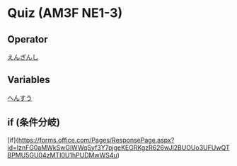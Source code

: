 # Quiz (AM3F NE1-3)

## Operator
[えんざんし](https://forms.office.com/Pages/ResponsePage.aspx?id=IznFG0aMWkSwGiWWqSyf3Y7pjgeKEGRKgzR626wJl2BURVVYSzA5TVVVVTRKMzlTVFlWOTdOSExCSS4u)

## Variables
[へんすう](https://forms.office.com/Pages/ResponsePage.aspx?id=IznFG0aMWkSwGiWWqSyf3Y7pjgeKEGRKgzR626wJl2BUREtYNlAyUExEUTJaUFcwMlZaVFhVSTY5UC4u)

## if (条件分岐)
[if]{https://forms.office.com/Pages/ResponsePage.aspx?id=IznFG0aMWkSwGiWWqSyf3Y7pjgeKEGRKgzR626wJl2BUOUo3UFUwQTBPMU5GU04zMTI0U1hPUDMwWS4u)

